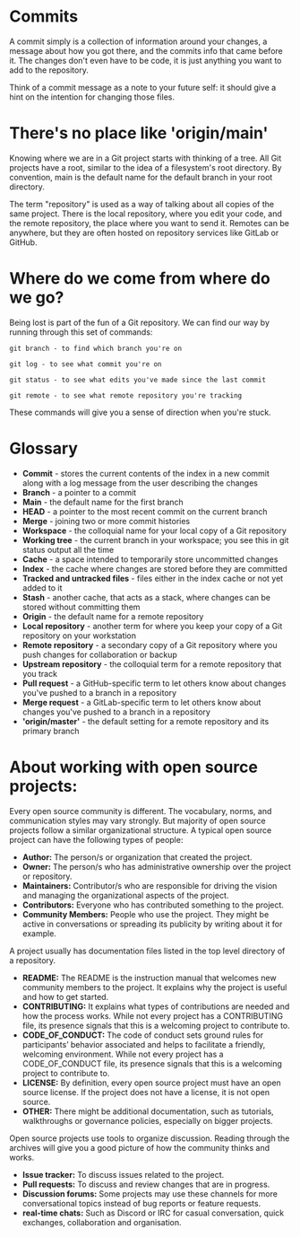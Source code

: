 # Commits
A commit simply is a collection of information around your changes, a message about how you got there, and the commits info that came before it. The changes don't even have to be code, it is just anything you want to add to the repository.

Think of a commit message as a note to your future self: it should give a hint on the intention for changing those files.

# There's no place like 'origin/main'
Knowing where we are in a Git project starts with thinking of a tree. All Git projects have a root, similar to the idea of a filesystem's root directory. By convention, main is the default name for the default branch in your root directory.

The term "repository" is used as a way of talking about all copies of the same project. There is the local repository, where you edit your code, and the remote repository, the place where you want to send it. Remotes can be anywhere, but they are often hosted on repository services like GitLab or GitHub.

# Where do we come from where do we go?
Being lost is part of the fun of a Git repository. We can find our way by running through this set of commands:

```
git branch - to find which branch you're on

git log - to see what commit you're on

git status - to see what edits you've made since the last commit

git remote - to see what remote repository you're tracking
```
These commands will give you a sense of direction when you're stuck.

# Glossary
* **Commit** - stores the current contents of the index in a new commit along with a log message from the user describing the changes
* **Branch** - a pointer to a commit
* **Main** - the default name for the first branch
* **HEAD** - a pointer to the most recent commit on the current branch
* **Merge** - joining two or more commit histories
* **Workspace** - the colloquial name for your local copy of a Git repository
* **Working tree** - the current branch in your workspace; you see this in git status output all the time
* **Cache** - a space intended to temporarily store uncommitted changes
* **Index** - the cache where changes are stored before they are committed
* **Tracked and untracked files** - files either in the index cache or not yet added to it
* **Stash** - another cache, that acts as a stack, where changes can be stored without committing them
* **Origin** - the default name for a remote repository
* **Local repository** - another term for where you keep your copy of a Git repository on your workstation
* **Remote repository** - a secondary copy of a Git repository where you push changes for collaboration or backup
* **Upstream repository** - the colloquial term for a remote repository that you track
* **Pull request** - a GitHub-specific term to let others know about changes you've pushed to a branch in a repository
* **Merge request** - a GitLab-specific term to let others know about changes you've pushed to a branch in a repository
* **'origin/master'** - the default setting for a remote repository and its primary branch

# About working with open source projects:
Every open source community is different. The vocabulary, norms, and communication styles may vary strongly. But majority of open source projects follow a similar organizational structure. A typical open source project can have the following types of people:

* **Author:** The person/s or organization that created the project.
* **Owner:** The person/s who has administrative ownership over the project or repository.
* **Maintainers:** Contributor/s who are responsible for driving the vision and managing the organizational aspects of the project.
* **Contributors:** Everyone who has contributed something to the project.
* **Community Members:** People who use the project. They might be active in conversations or spreading its publicity by writing about it for example.

A project usually has documentation files listed in the top level directory of a repository.

* **README:** The README is the instruction manual that welcomes new community members to the project. It explains why the project is useful and how to get started.
* **CONTRIBUTING:** It explains what types of contributions are needed and how the process works. While not every project has a CONTRIBUTING file, its presence signals that this is a welcoming project to contribute to.
* **CODE_OF_CONDUCT:** The code of conduct sets ground rules for participants’ behavior associated and helps to facilitate a friendly, welcoming environment. While not every project has a CODE_OF_CONDUCT file, its presence signals that this is a welcoming project to contribute to.
* **LICENSE:** By definition, every open source project must have an open source license. If the project does not have a license, it is not open source.
* **OTHER:** There might be additional documentation, such as tutorials, walkthroughs or governance policies, especially on bigger projects.

Open source projects use tools to organize discussion. Reading through the archives will give you a good picture of how the community thinks and works.
* **Issue tracker:** To discuss issues related to the project.
* **Pull requests:** To discuss and review changes that are in progress.
* **Discussion forums:** Some projects may use these channels for more conversational topics instead of bug reports or feature requests.
* **real-time chats:** Such as Discord or IRC for casual conversation, quick exchanges, collaboration and organisation.
